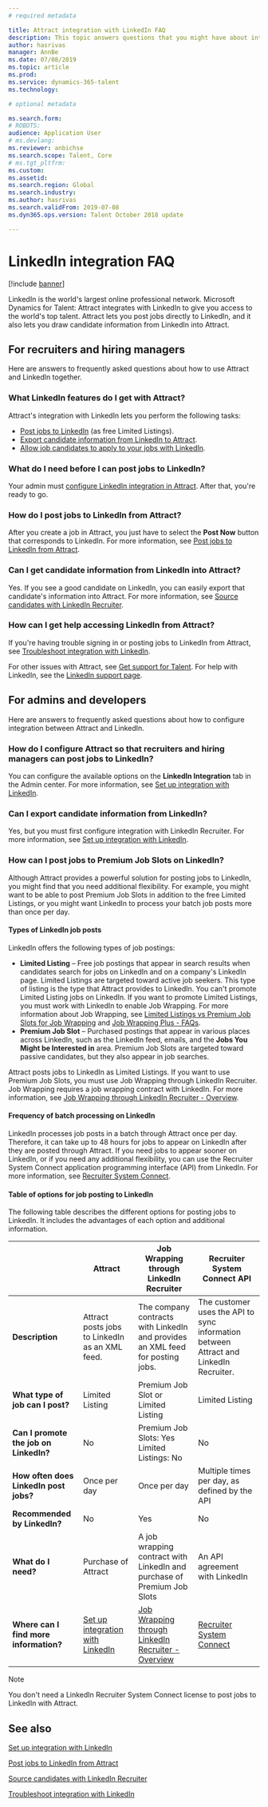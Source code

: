 ```yaml
---
# required metadata

title: Attract integration with LinkedIn FAQ
description: This topic answers questions that you might have about integration between LinkedIn and Microsoft Dynamics 365 for Talent - Attract.
author: hasrivas
manager: AnnBe
ms.date: 07/08/2019
ms.topic: article
ms.prod: 
ms.service: dynamics-365-talent
ms.technology: 

# optional metadata

ms.search.form: 
# ROBOTS: 
audience: Application User
# ms.devlang: 
ms.reviewer: anbichse
ms.search.scope: Talent, Core
# ms.tgt_pltfrm: 
ms.custom: 
ms.assetid: 
ms.search.region: Global
ms.search.industry: 
ms.author: hasrivas
ms.search.validFrom: 2019-07-08
ms.dyn365.ops.version: Talent October 2018 update

---
```


# LinkedIn integration FAQ

[!include [banner](includes/banner.md)]

LinkedIn is the world's largest online professional network. Microsoft Dynamics for Talent: Attract integrates with LinkedIn to give you access to the world's top talent. Attract lets you post jobs directly to LinkedIn, and it also lets you draw candidate information from LinkedIn into Attract.

## For recruiters and hiring managers

Here are answers to frequently asked questions about how to use Attract and LinkedIn together.

### What LinkedIn features do I get with Attract?

Attract's integration with LinkedIn lets you perform the following tasks:

- [Post jobs to LinkedIn](./attract-post-jobs-to-linkedin.md) (as free Limited Listings).
- [Export candidate information from LinkedIn to Attract](./attract-linkedin-recruiter.md#export-linkedin-candidates-to-attract-with-one-click).
- [Allow job candidates to apply to your jobs with LinkedIn](./attract-admin-linkedin.md#set-up-apply-with-linkedin-in-attract).

### What do I need before I can post jobs to LinkedIn?

Your admin must [configure LinkedIn integration in Attract](./attract-admin-linkedin.md#configure-job-posting-to-linkedin). After that, you're ready to go.

### How do I post jobs to LinkedIn from Attract?

After you create a job in Attract, you just have to select the **Post Now** button that corresponds to LinkedIn. For more information, see [Post jobs to LinkedIn from Attract](./attract-post-jobs-to-linkedin.md#post-jobs-to-linkedin).

### Can I get candidate information from LinkedIn into Attract?

Yes. If you see a good candidate on LinkedIn, you can easily export that candidate's information into Attract. For more information, see [Source candidates with LinkedIn Recruiter](attract-linkedin-recruiter.md).

### How can I get help accessing LinkedIn from Attract?

If you're having trouble signing in or posting jobs to LinkedIn from Attract, see [Troubleshoot integration with LinkedIn](./attract-troubleshoot-linkedin.md).

For other issues with Attract, see [Get support for Talent](./talent-support.md). For help with LinkedIn, see the [LinkedIn support page](https://www.linkedin.com/help).

## For admins and developers

Here are answers to frequently asked questions about how to configure integration between Attract and LinkedIn.

### How do I configure Attract so that recruiters and hiring managers can post jobs to LinkedIn?

You can configure the available options on the **LinkedIn Integration** tab in the Admin center. For more information, see [Set up integration with LinkedIn](./attract-admin-linkedin.md).

### Can I export candidate information from LinkedIn?

Yes, but you must first configure integration with LinkedIn Recruiter. For more information, see [Set up integration with LinkedIn](./attract-admin-linkedin.md).

### How can I post jobs to Premium Job Slots on LinkedIn?

Although Attract provides a powerful solution for posting jobs to LinkedIn, you might find that you need additional flexibility. For example, you might want to be able to post Premium Job Slots in addition to the free Limited Listings, or you might want LinkedIn to process your batch job posts more than once per day.

#### Types of LinkedIn job posts

LinkedIn offers the following types of job postings:

- **Limited Listing** – Free job postings that appear in search results when candidates search for jobs on LinkedIn and on a company's LinkedIn page. Limited Listings are targeted toward active job seekers. This type of listing is the type that Attract provides to LinkedIn. You can't promote Limited Listing jobs on LinkedIn. If you want to promote Limited Listings, you must work with LinkedIn to enable Job Wrapping. For more information about Job Wrapping, see [Limited Listings vs Premium Job Slots for Job Wrapping](https://www.linkedin.com/help/recruiter/answer/79049/limited-listings-vs-premium-job-slots-for-job-wrapping) and [Job Wrapping Plus - FAQs](https://www.linkedin.com/help/recruiter/answer/79050/job-wrapping-frequently-asked-questions).
- **Premium Job Slot** – Purchased postings that appear in various places across LinkedIn, such as the LinkedIn feed, emails, and the **Jobs You Might be Interested in** area. Premium Job Slots are targeted toward passive candidates, but they also appear in job searches.

Attract posts jobs to LinkedIn as Limited Listings. If you want to use Premium Job Slots, you must use Job Wrapping through LinkedIn Recruiter. Job Wrapping requires a job wrapping contract with LinkedIn. For more information, see [Job Wrapping through LinkedIn Recruiter - Overview](https://www.linkedin.com/help/recruiter/answer/79037).

#### Frequency of batch processing on LinkedIn

LinkedIn processes job posts in a batch through Attract once per day. Therefore, it can take up to 48 hours for jobs to appear on LinkedIn after they are posted through Attract. If you need jobs to appear sooner on LinkedIn, or if you need any additional flexibility, you can use the Recruiter System Connect application programming interface (API) from LinkedIn. For more information, see [Recruiter System Connect](https://docs.microsoft.com/linkedin/talent/recruiter-system-connect).

#### Table of options for job posting to LinkedIn

The following table describes the different options for posting jobs to LinkedIn. It includes the advantages of each option and additional information.

|  | Attract | Job Wrapping through LinkedIn Recruiter | Recruiter System Connect API |
|---|---|---|---|
| **Description** | Attract posts jobs to LinkedIn as an XML feed. | The company contracts with LinkedIn and provides an XML feed for posting jobs. | The customer uses the API to sync information between Attract and LinkedIn Recruiter. |
| **What type of job can I post?** | Limited Listing | Premium Job Slot or Limited Listing | Limited Listing |
| **Can I promote the job on LinkedIn?** | No | Premium Job Slots: Yes<br>Limited Listings: No | No |
| **How often does LinkedIn post jobs?** | Once per day | Once per day | Multiple times per day, as defined by the API |
| **Recommended by LinkedIn?** | No | Yes | No |
| **What do I need?** | Purchase of Attract | A job wrapping contract with LinkedIn and purchase of Premium Job Slots | An API agreement with LinkedIn | 
| **Where can I find more information?** | [Set up integration with LinkedIn](./attract-admin-linkedin.md) | [Job Wrapping through LinkedIn Recruiter - Overview](https://www.linkedin.com/help/recruiter/answer/79037) | [Recruiter System Connect](https://docs.microsoft.com/linkedin/talent/recruiter-system-connect) |

> [!NOTE]
> You don't need a LinkedIn Recruiter System Connect license to post jobs to LinkedIn with Attract.

## See also

[Set up integration with LinkedIn](./attract-admin-linkedin.md)

[Post jobs to LinkedIn from Attract](./attract-post-jobs-to-linkedin.md)

[Source candidates with LinkedIn Recruiter](./attract-linkedin-recruiter.md)

[Troubleshoot integration with LinkedIn](./attract-troubleshoot-linkedin.md)
